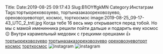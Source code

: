Title:
Date:2019-08-25 09:17:43
Slug:B1lOYffgkMN
Category:Инстаграм
Tags:тортыореховозуево, тортыназаказореховозуево, ореховозуевоторт, космос, торткосмос
image:2019-08-25_09-17-43_UTC_2_tntl.jpg
Когда тебе 16 весь мир открывается перед тобой.  Но мы с мамой именинника решили пойти дальше и подарить ему космос😉
Внутри карамельный медовик с грецкими орешками 👍
[тортыореховозуево]({tag}тортыореховозуево) [тортыназаказореховозуево]({tag}тортыназаказореховозуево) [ореховозуевоторт]({tag}ореховозуевоторт) [космос]({tag}космос) [торткосмос]({tag}торткосмос)
![instagram]({attach}images/2019-08-25_09-17-43_UTC_2.jpg)
![instagram]({attach}images/2019-08-25_09-17-43_UTC_1.jpg)
